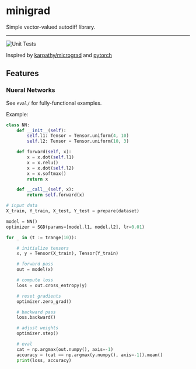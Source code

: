 # minigrad

Simple vector-valued autodiff library.

--------------------------------------------------------------------

![Unit Tests](https://github.com/markoelez/minigrad/workflows/Unit%20Tests/badge.svg)

Inspired by [karpathy/micrograd](https://github.com/karpathy/micrograd) and [pytorch](https://github.com/pytorch/pytorch)


## Features

### Nueral Networks

See `eval/` for fully-functional examples.

Example:

```python
class NN:
    def __init__(self):
        self.l1: Tensor = Tensor.uniform(4, 10)
        self.l2: Tensor = Tensor.uniform(10, 3)

    def forward(self, x):
        x = x.dot(self.l1)
        x = x.relu()
        x = x.dot(self.l2)
        x = x.softmax()
        return x

    def __call__(self, x):
        return self.forward(x)

# input data
X_train, Y_train, X_test, Y_test = prepare(dataset)

model = NN()
optimizer = SGD(params=[model.l1, model.l2], lr=0.01)

for _ in (t := trange(10)):

    # initialize tensors
    x, y = Tensor(X_train), Tensor(Y_train)

    # forward pass
    out = model(x)

    # compute loss
    loss = out.cross_entropy(y)

    # reset gradients
    optimizer.zero_grad()

    # backward pass
    loss.backward()

    # adjust weights
    optimizer.step()

    # eval
    cat = np.argmax(out.numpy(), axis=-1)
    accuracy = (cat == np.argmax(y.numpy(), axis=-1)).mean()
    print(loss, accuracy)
```